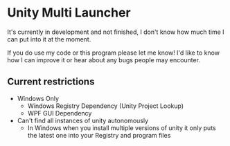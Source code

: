 # Unity Multi Launcher
It's currently in development and not finished, I don't know how much time I
can put into it at the moment.

If you do use my code or this program please let me know!
I'd like to know how I can improve it or hear about any
bugs people may encounter.

## Current restrictions
 - Windows Only
	 - Windows Registry Dependency (Unity Project Lookup)
	 - WPF GUI Dependency
 - Can't find all instances of unity autonomously
 	- In Windows when you install multiple versions of unity
	  it only puts the latest one into your Registry and
	  program files

